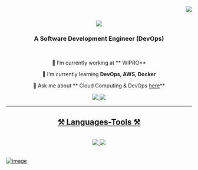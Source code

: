 <img align="right" src="https://visitor-badge.laobi.icu/badge?page_id=Rupam200116.Rupam200116" />

<h1 align="center">
    <img src="https://readme-typing-svg.herokuapp.com/?font=Righteous&size=35&center=true&vCenter=true&width=500&height=70&duration=4000&lines=Hi+There!+👋;+I'm+Rupam+Rakshit!;" />
</h1>

<h3 align="center">A Software Development Engineer (DevOps) </h3>

<br/>

<div align="center">
 
 🔭 I’m currently working at ** WIPRO**
 
 🌱 I’m currently learning **DevOps, AWS, Docker**

💬 Ask me about ** Cloud Computing & DevOps [here]( https://www.linkedin.com/in/rupamrakshit/)**

 </div>
 
<div align="center"> 
  <a href="rupamrakshit112@gmail.com">
    <img src="https://img.shields.io/badge/Gmail-333333?style=for-the-badge&logo=gmail&logoColor=red" />
  </a>
  <a href="https://www.linkedin.com/in/rupamrakshit/" target="_blank">
    <img src="https://img.shields.io/badge/LinkedIn-0077B5?style=for-the-badge&logo=linkedin&logoColor=white" target="_blank" />
  
</div>

 <hr/>
 
<h2 align="center">⚒️ Languages-Tools ⚒️</h2>
<br/>
<div align="center">
    <img src="https://skillicons.dev/icons?i=bootstrap,html,css,vscode,github,git" />
    <img src="https://skillicons.dev/icons?i=python,java,c,docker,mysql,aws,gcp,azure" />
    
<br>
</div>

<br/>

![image](https://github.com/Rupam200116/Rupam200116/assets/102980397/477d1f4f-5d70-45bb-b9ef-9632325c0e4b)


